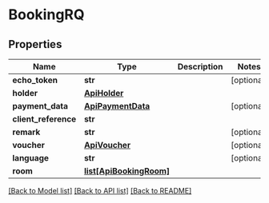 # BookingRQ

## Properties
Name | Type | Description | Notes
------------ | ------------- | ------------- | -------------
**echo_token** | **str** |  | [optional] 
**holder** | [**ApiHolder**](ApiHolder.md) |  | 
**payment_data** | [**ApiPaymentData**](ApiPaymentData.md) |  | [optional] 
**client_reference** | **str** |  | 
**remark** | **str** |  | [optional] 
**voucher** | [**ApiVoucher**](ApiVoucher.md) |  | [optional] 
**language** | **str** |  | [optional] 
**room** | [**list[ApiBookingRoom]**](ApiBookingRoom.md) |  | 

[[Back to Model list]](../README.md#documentation-for-models) [[Back to API list]](../README.md#documentation-for-api-endpoints) [[Back to README]](../README.md)


